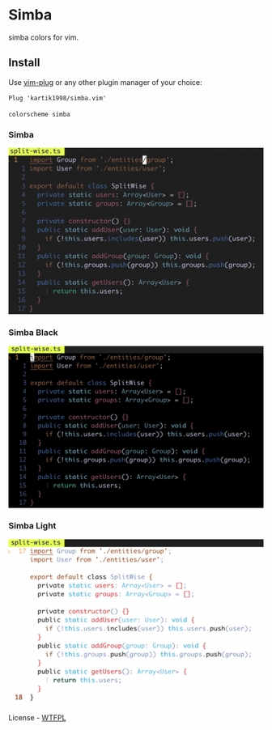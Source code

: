 # Simba 

simba colors for vim. 

## Install

Use [vim-plug](https://github.com/kartik1998/simba.vim) or any other plugin manager of your choice:

```viml
Plug 'kartik1998/simba.vim'

colorscheme simba
```

### Simba
![](./assets/simba.png)

### Simba Black
![](./assets/simba-black.png)

### Simba Light
![](./assets/simba-light.png)

License - [WTFPL](https://www.google.com/search?q=whatever+the+fuck+you+want+license&oq=whatever+the+fuck+you+want+license&aqs=chrome..69i57.4758j0j1&sourceid=chrome&ie=UTF-8)

